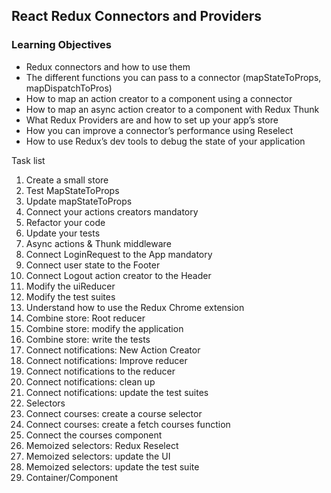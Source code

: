 ## React Redux Connectors and Providers
### Learning Objectives

- Redux connectors and how to use them
- The different functions you can pass to a connector (mapStateToProps, mapDispatchToPros)
- How to map an action creator to a component using a connector
- How to map an async action creator to a component with Redux Thunk
- What Redux Providers are and how to set up your app’s store
- How you can improve a connector’s performance using Reselect
- How to use Redux’s dev tools to debug the state of your application

Task list

1. Create a small store
2. Test MapStateToProps
3. Update mapStateToProps
4. Connect your actions creators
mandatory
5. Refactor your code
6. Update your tests
7. Async actions & Thunk middleware
8. Connect LoginRequest to the App
mandatory
9. Connect user state to the Footer
10. Connect Logout action creator to the Header
11. Modify the uiReducer
12. Modify the test suites
13. Understand how to use the Redux Chrome extension
14. Combine store: Root reducer
15. Combine store: modify the application
16. Combine store: write the tests
17. Connect notifications: New Action Creator
18. Connect notifications: Improve reducer
19. Connect notifications to the reducer
20. Connect notifications: clean up
21. Connect notifications: update the test suites
22. Selectors
23. Connect courses: create a course selector
24. Connect courses: create a fetch courses function
25. Connect the courses component
26. Memoized selectors: Redux Reselect
27. Memoized selectors: update the UI
28. Memoized selectors: update the test suite
29. Container/Component
